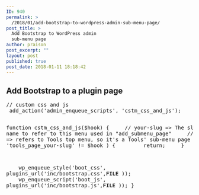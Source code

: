 ```yaml
---
ID: 940
permalink: >
  /2018/01/add-bootstrap-to-wordpress-admin-sub-menu-page/
post_title: >
  Add Bootstrap to WordPress admin
  sub-menu page
author: praison
post_excerpt: ""
layout: post
published: true
post_date: 2018-01-11 18:18:42
---
```

<h2>Add Bootstrap to a plugin page</h2>
<div></div>
<pre>// custom css and js
 add_action('admin_enqueue_scripts', 'cstm_css_and_js');

function cstm_css_and_js($hook) {
     // your-slug =&gt; The slug name to refer to this menu used in "add_submenu_page"
     // tools_page =&gt; refers to Tools top menu, so it's a Tools' sub-menu page
     if ( 'tools_page_your-slug' != $hook ) {
         return;
     }

    wp_enqueue_style('boot_css', plugins_url('inc/bootstrap.css',__FILE__ ));
     wp_enqueue_script('boot_js', plugins_url('inc/bootstrap.js',__FILE__ ));
 }</pre>